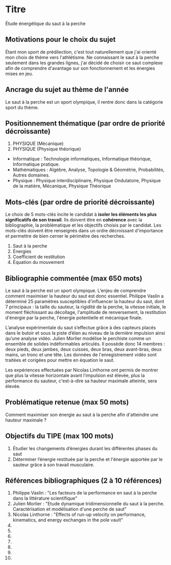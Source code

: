 # Titre
Étude énergétique du saut à la perche

## Motivations pour le choix du sujet
Étant mon sport de prédilection, c'est tout naturellement que j'ai orienté mon choix de thème vers l'athlétisme. Ne connaissant le saut à la perche seulement dans les grandes lignes, j'ai décidé de choisir ce saut complexe afin de comprendre d'avantage sur son fonctionnement et les énergies mises en jeu.

## Ancrage du sujet au thème de l'année
Le saut à la perche est un sport olympique, il rentre donc dans la catégorie sport du thème.

## Positionnement thématique (par ordre de priorité décroissante)

1. PHYSIQUE (Mécanique)
2. PHYSIQUE (Physique théorique)


- Informatique : Technologie informatiques, Informatique théorique, Informatique pratique.
- Mathématiques : Algèbre, Analyse, Topologie & Géométrie, Probabilités, Autres domaines.
- Physique : Physique interdisciplinaire, Physique Ondulatoire, Physique de la matière, Mécanique, Physique Théorique


## Mots-clés (par ordre de priorité décroissante)

Le choix de 5 mots-clés incite le candidat à **isoler les éléments les plus significatifs de son travail**. Ils doivent être en **cohérence** avec la bibliographie, la problématique et les objectifs choisis par le candidat. Les mots-clés doivent être renseignés dans un ordre décroissant d'importance et permettre de bien cerner le périmètre des recherches.

1. Saut à la perche
2. Énergies
3. Coefficient de restitution
4. Équation du mouvement



## Bibliographie commentée (max 650 mots)
Le saut à la perche est un sport olympique. L’enjeu de comprendre comment maximiser la hauteur du saut est donc essentiel. Philippe Vaslin a déterminé 25 paramètres susceptibles d'influencer la hauteur du saut, dont 7 principaux : la taille du sauteur, la rigidité de la perche, la vitesse initiale, le moment fléchissant au décollage, l'amplitude de renversement, la restitution d'énergie par la perche, l'énergie potentielle et mécanique finale.

L’analyse expérimentale du saut s’effectue grâce à des capteurs placés dans le butoir et sous la piste d’élan au niveau de la dernière impulsion ainsi qu’une analyse vidéo. 
Julien Morlier modélise le perchiste comme un ensemble de solides indéformables articulés. Il possède donc 14 membres : deux pieds, deux jambes, deux cuisses, deux bras, deux avant-bras, deux mains, un tronc et une tête.
Les données de l'enregistrement vidéo sont traitées et corigées pour mettre en équation le saut. 

Les expériences effectuées par Nicolas Linthorne ont permis de montrer que plus la vitesse horizontale avant l’impulsion est élevée, plus la performance du sauteur, c'est-à-dire sa hauteur maximale atteinte, sera élevée.


## Problématique retenue (max 50 mots)
Comment maximiser son énergie au saut à la perche afin d'atteindre une hauteur maximale ?

## Objectifs du TIPE (max 100 mots)


1. Étudier les changements d’énergies durant les différentes phases du saut
2. Déterminer l’énergie restituée par la perche et l'énergie apportée par le sauteur grâce à son travail musculaire.



## Références bibliographiques (2 à 10 références)

1. Philippe Vaslin : "Les facteurs de la performance en saut à la perche dans la littérature scientifique"
2. Julien Morlier : "Etude dynamique tridimensionnelle du saut à la perche. Caractérisation et modélisation d'une perche de saut"
3. Nicolas Linthorne : "Effects of run-up velocity on performance, kinematics, and energy exchanges in the pole vault"
4. 
5. 
6. 
7. 
8. 
9. 
10. 

